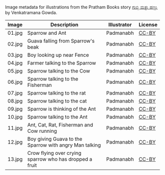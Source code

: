Image metadata for illustrations from the Pratham Books story [ಗುಬ್ಬಿ ಮತ್ತು ಹಣ್ಣು](https://storyweaver.org.in/stories/748-gubbi-mattu-hannu) by Venkatramana Gowda.

Image | Description | Illustrator | License
----- | ----------- | ----------- | -------
01.jpg | Sparrow and Ant | Padmanabh | [CC-BY](https://creativecommons.org/licenses/by/4.0/)
02.jpg | Guava falling from Sparrow's beak | Padmanabh | [CC-BY](https://creativecommons.org/licenses/by/4.0/)
03.jpg | Boy looking up near Fence | Padmanabh | [CC-BY](https://creativecommons.org/licenses/by/4.0/)
04.jpg | Farmer talking to the Sparrow | Padmanabh | [CC-BY](https://creativecommons.org/licenses/by/4.0/)
05.jpg | Sparrow talking to the Cow | Padmanabh | [CC-BY](https://creativecommons.org/licenses/by/4.0/)
06.jpg | Sparrow talking to the Fisherman | Padmanabh | [CC-BY](https://creativecommons.org/licenses/by/4.0/)
07.jpg | Sparrow talking to the rat | Padmanabh | [CC-BY](https://creativecommons.org/licenses/by/4.0/)
08.jpg | Sparrow talking to the cat | Padmanabh | [CC-BY](https://creativecommons.org/licenses/by/4.0/)
09.jpg | Sparrow is thinking of the Ant | Padmanabh | [CC-BY](https://creativecommons.org/licenses/by/4.0/)
10.jpg | Sparrow talking to the Ant | Padmanabh | [CC-BY](https://creativecommons.org/licenses/by/4.0/)
11.jpg | Ant, Cat, Rat, Fisherman and Cow running | Padmanabh | [CC-BY](https://creativecommons.org/licenses/by/4.0/)
12.jpg | Boy giving Guava to the Sparrow with angry Man talking | Padmanabh | [CC-BY](https://creativecommons.org/licenses/by/4.0/)
13.jpg | Crow flying over crying sparrow who has dropped a fruit | Padmanabh | [CC-BY](https://creativecommons.org/licenses/by/4.0/)